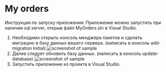 # My orders

Инструкция по запуску приложения:
Приложение можно запустить при наличии sql server, открыв файл MyOrders.sln в Visual Studio.
1. Необходимо открыть консоль менджера пакетов и сделать миграцию в базу данных вашего сервера. (написать в консоль add-migration Initial)
![screenshot of sample](Scr1.jpg)
2. Далее следует обновить базу данных. (написать в консоль update-database)
![screenshot of sample](Scr2.jpg)
3. Запустить приложение из проекта в Visual Studio.
